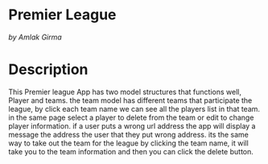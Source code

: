 # Premier League
*by Amlak Girma*


# Description

This Premier league App has two model structures that functions well, Player and teams. the team model has different teams that participate the league, by click each team name we can see all the players list in that team. in the same page select a player to delete from the team or edit to change player information. if a user puts a wrong url address the app will display a message the address the user that they put wrong address. its the same way to take out the team for the league by clicking the team name, it will take you to the team information and then you can click the delete button.
